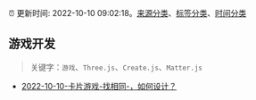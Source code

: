 :alarm_clock: 更新时间: 2022-10-10 09:02:18。[来源分类](../README.md)、[标签分类](../TAGS.md)、[时间分类](../TIMELINE.md)

## 游戏开发


> 关键字：`游戏`、`Three.js`、`Create.js`、`Matter.js`



- [2022-10-10-卡片游戏-找相同-，如何设计？](https://www.v2ex.com/t/885831) 